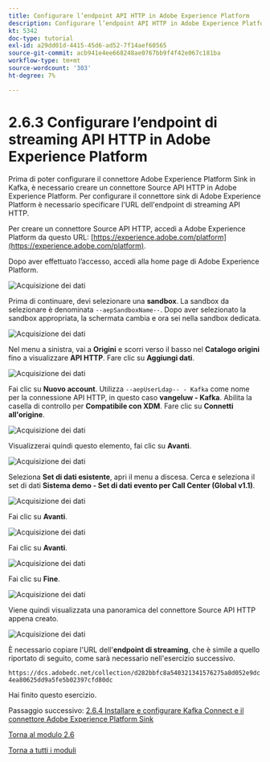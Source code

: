 ```yaml
---
title: Configurare l’endpoint API HTTP in Adobe Experience Platform
description: Configurare l’endpoint API HTTP in Adobe Experience Platform
kt: 5342
doc-type: tutorial
exl-id: a29dd01d-4415-45d6-ad52-7f14aef60565
source-git-commit: acb941e4ee668248ae0767bb9f4f42e067c181ba
workflow-type: tm+mt
source-wordcount: '303'
ht-degree: 7%

---
```


# 2.6.3 Configurare l’endpoint di streaming API HTTP in Adobe Experience Platform

Prima di poter configurare il connettore Adobe Experience Platform Sink in Kafka, è necessario creare un connettore Source API HTTP in Adobe Experience Platform. Per configurare il connettore sink di Adobe Experience Platform è necessario specificare l&#39;URL dell&#39;endpoint di streaming API HTTP.

Per creare un connettore Source API HTTP, accedi a Adobe Experience Platform da questo URL: [https://experience.adobe.com/platform](https://experience.adobe.com/platform).

Dopo aver effettuato l’accesso, accedi alla home page di Adobe Experience Platform.

![Acquisizione dei dati](./../../../modules/datacollection/module1.2/images/home.png)

Prima di continuare, devi selezionare una **sandbox**. La sandbox da selezionare è denominata ``--aepSandboxName--``. Dopo aver selezionato la sandbox appropriata, la schermata cambia e ora sei nella sandbox dedicata.

![Acquisizione dei dati](./../../../modules/datacollection/module1.2/images/sb1.png)

Nel menu a sinistra, vai a **Origini** e scorri verso il basso nel **Catalogo origini** fino a visualizzare **API HTTP**. Fare clic su **Aggiungi dati**.

![Acquisizione dei dati](./images/kaep1.png)

Fai clic su **Nuovo account**. Utilizza `--aepUserLdap-- - Kafka` come nome per la connessione API HTTP, in questo caso **vangeluw - Kafka**. Abilita la casella di controllo per **Compatibile con XDM**. Fare clic su **Connetti all&#39;origine**.

![Acquisizione dei dati](./images/kaep2.png)

Visualizzerai quindi questo elemento, fai clic su **Avanti**.

![Acquisizione dei dati](./images/kaep3.png)

Seleziona **Set di dati esistente**, apri il menu a discesa. Cerca e seleziona il set di dati **Sistema demo - Set di dati evento per Call Center (Global v1.1)**.

![Acquisizione dei dati](./images/kaep4.png)

Fai clic su **Avanti**.

![Acquisizione dei dati](./images/kaep6.png)

Fai clic su **Avanti**.

![Acquisizione dei dati](./images/kaep7.png)

Fai clic su **Fine**.

![Acquisizione dei dati](./images/kaep8.png)

Viene quindi visualizzata una panoramica del connettore Source API HTTP appena creato.

![Acquisizione dei dati](./images/kaep9.png)

È necessario copiare l&#39;URL dell&#39;**endpoint di streaming**, che è simile a quello riportato di seguito, come sarà necessario nell&#39;esercizio successivo.

`https://dcs.adobedc.net/collection/d282bbfc8a540321341576275a8d052e9dc4ea80625dd9a5fe5b02397cfd80dc`

Hai finito questo esercizio.

Passaggio successivo: [2.6.4 Installare e configurare Kafka Connect e il connettore Adobe Experience Platform Sink](./ex4.md)

[Torna al modulo 2.6](./aep-apache-kafka.md)

[Torna a tutti i moduli](../../../overview.md)
